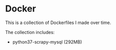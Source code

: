 # Docker

This is a collection of Dockerfiles I made over time. 

The collection includes:
- python37-scrapy-mysql (292MB)